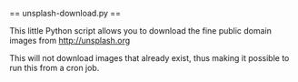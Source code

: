 == unsplash-download.py ==

This little Python script allows you to download the fine public domain images
from http://unsplash.org

This will not download images that already exist, thus making it possible to
run this from a cron job.
